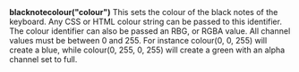 <a name="blacknotecolour"><h3 style="padding-top: 40px; margin-top: 40px;"></h3></a>
**blacknotecolour("colour")** This sets the colour of the black notes of the keyboard. Any CSS or HTML colour string can be passed to this identifier. The colour identifier can also be passed an RBG, or RGBA value. All channel values must be between 0 and 255. For instance colour(0, 0, 255) will create a blue, while colour(0, 255, 0, 255) will create a green with an alpha channel set to full.  

<!--UPDATE WIDGET_IN_CSOUND
    SIdent sprintf "blacknotecolour(%d, %d, %d) ", rnd(255), rnd(255), rnd(255)
    SIdentifier strcat SIdentifier, SIdent
-->